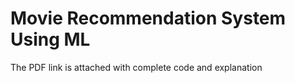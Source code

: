 # Movie Recommendation System Using ML
 The PDF link is attached with complete code and explanation
